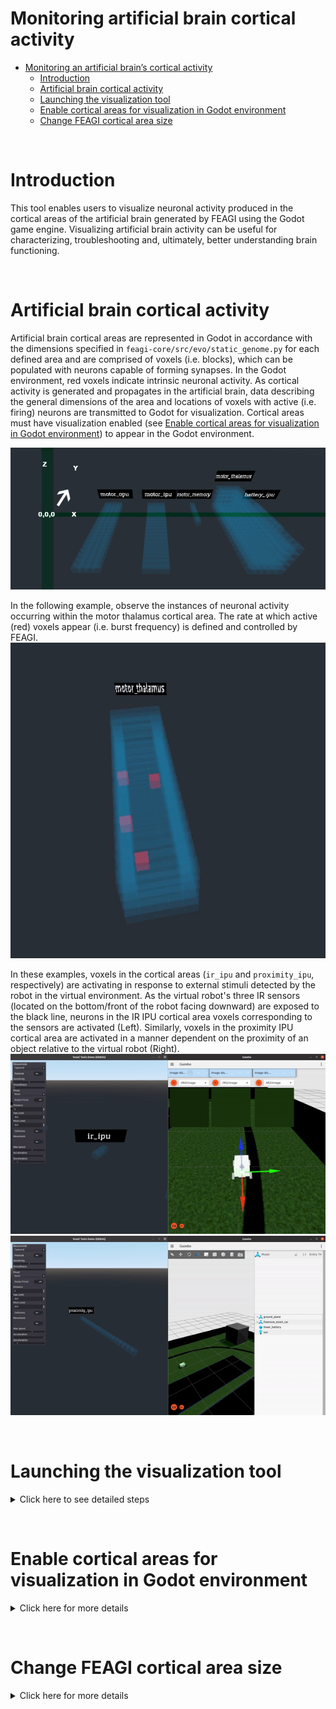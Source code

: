 # **Monitoring artificial brain cortical activity**

- [Monitoring an artificial brain’s cortical activity](#monitoring-an-artificial-brain-s-cortical-activity)
  * [Introduction](#introduction)
  * [Artificial brain cortical activity](#artificial-brain-cortical-activity)
  * [Launching the visualization tool](#launching-the-visualization-tool)
  * [Enable cortical areas for visualization in Godot environment](#enable-cortical-areas-for-visualization-in-godot-environment)
  * [Change FEAGI cortical area size](#change-feagi-cortical-area-size)

&nbsp;
# **Introduction**
This tool enables users to visualize neuronal activity produced in the cortical areas of the artificial brain generated by FEAGI using the Godot game engine. Visualizing artificial brain activity can be useful for characterizing, troubleshooting and, ultimately, better understanding brain functioning.

&nbsp;
# **Artificial brain cortical activity**
Artificial brain cortical areas are represented in Godot in accordance with the dimensions specified in `feagi-core/src/evo/static_genome.py` for each defined area and are comprised of voxels (i.e. blocks), which can be populated with neurons capable of forming synapses. In the Godot environment, red voxels indicate intrinsic neuronal activity. As cortical activity is generated and propagates in the artificial brain, data describing the general dimensions of the area and locations of voxels with active (i.e. firing) neurons are transmitted to Godot for visualization. Cortical areas must have visualization enabled (see [Enable cortical areas for visualization in Godot environment](#enable-cortical-areas-for-visualization-in-godot-environment)) to appear in the Godot environment.

![plane copy](_static/coordination_on_godot.png)

In the following example, observe the instances of neuronal activity occurring within the motor thalamus cortical area. The rate at which active (red) voxels appear (i.e. burst frequency) is defined and controlled by FEAGI.    
![voxel](_static/cortical_with_neurons.gif)

In these examples, voxels in the cortical areas (`ir_ipu` and `proximity_ipu`, respectively) are activating in response to external stimuli detected by the robot in the virtual environment. As the virtual robot's three IR sensors (located on the bottom/front of the robot facing downward) are exposed to the black line, neurons in the IR IPU cortical area voxels corresponding to the sensors are activated (Left). Similarly, voxels in the proximity IPU cortical area are activated in a manner dependent on the proximity of an object relative to the virtual robot (Right).      
![IR](_static/IR_test.gif) ![proximity](_static/ultrasonic_test.gif)

&nbsp;
# **Launching the visualization tool**
<details>
  <summary>Click here to see detailed steps</summary>
To launch a containerized version of the Godot visualization tool, perform the following steps:

```
1. Navigate to feagi-core/docker/
2. docker-compose -f feagi.yml build --no-cache
3. docker-compose -f feagi.yml up
4. Navigate to http://127.0.0.1:6080/ in a browser
```
Browser output should resemble the following image:
![demo](_static/display_godot.png)

To run the tool locally:
```
1. Navigate to feagi-core/third_party/godot/local_machine/
2. ./FEAGI_initalize.sh
```

**Visualization tool camera controls**

| Action        | Key         |
| :-----------: | :---------: |
| Rotate left   |      A      |
| Rotate right  |      D      | 
| Rotate up     |      W      |
| Rotate down   |      S      |
| Move Left     | left arrow  |
| Move Right    | right arrow |
| Move forward  | up arrow    |
| Move backward | down arrow  |
</details>

&nbsp;
# **Enable cortical areas for visualization in Godot environment**
<details>
  <summary>Click here for more details</summary>
Cortical areas in the artificial brain generated by FEAGI require additional configuration to appear in Godot visualizations. To enable visualization for a cortical area, add the following key-value pairs in `src/evo/static_genome.py` under the desired area (above the `"geometric_boundaries"` key - see image below):

            "relative_coordinate": [
                 x,
                 y,
                 z
            ],
            "visualization": True,

Ensure `"visualization"` is set to `True`. Relative coordinates determine the positioning of the cortical area in the Godot simulation environment. Select coordinates appropriate for your monitoring purposes and ensure that discrete areas are not overlapping.

![image](https://user-images.githubusercontent.com/65916520/145425693-d5ef2c1a-c9f2-4aed-8e70-bdcb879903d4.png)

To change the relative coordinates:
```
1. Navigate to feagi-core/src/evo/static_genome.py
2. Search for "relative_coordinate".
3. Change the values of x,y,z under the "relative_coordinate" key
4. Save and launch FEAGI.
5. Launch FEAGI_initalize.sh
```
</details> 

&nbsp;
# **Change FEAGI cortical area size**
<details>
  <summary>Click here for more details</summary>

To change a cortical area's width, depth and height: 

```
1. Navigate to feagi-core/src/evo/static_genome.py
2. Search for "block_boundaries" under the target cortical area
3. Change the W,D,H values as needed (see image below)
```

![static_genome](_static/static_genome.png)
</details>
